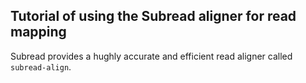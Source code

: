 ## Tutorial of using the Subread aligner for read mapping
Subread provides a hughly accurate and efficient read aligner called ``subread-align``. 
